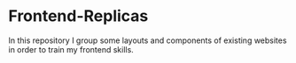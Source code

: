 # Frontend-Replicas
In this repository I group some layouts and components of existing websites in order to train my frontend skills.
